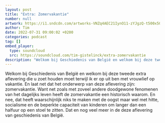 ```yaml
---
layout: post
title: "Extra: Zomervakantie"
number: null
artwork: https://i1.sndcdn.com/artworks-VNZq4AEC21IynO11-zYJgzQ-t500x500.jpg
author: Tim
date: 2022-07-31 09:00:02 +0200
categories: podcast
tag: []
embed_player:
  type: soundcloud
  src: https://soundcloud.com/tim-gistelinck/extra-zomervakantie
description: "Welkom bij Geschiedenis van België en welkom bij deze tweede extra aflevering die u zoet houden moet terwijl ik er op uit ben met vrouwlief op vakantie."
---
```

Welkom bij Geschiedenis van België en welkom bij deze tweede extra aflevering die u zoet houden moet terwijl ik er op uit ben met vrouwlief op vakantie. En laat net dat het onderwerp van deze aflevering zijn: zomervakantie. Want net zoals met zoveel andere doodgewone fenomenen van het dagelijks leven heeft de zomervakantie een historisch waarom. En nee, dat heeft waarschijnlijk niks te maken met de oogst maar wel met hitte, socialisme en de beperkte capaciteit van kinderen om langer dan een halfuur op een stoel te zitten. Dat en nog veel meer in de deze aflevering van geschiedenis van België.